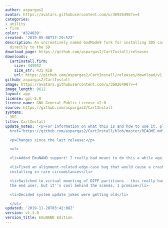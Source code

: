 ```yaml
---
author: aspargas2
avatar: https://avatars.githubusercontent.com/u/36926490?v=4
categories:
- utility
- firm
color: '#324039'
created: '2019-05-08T17:29:52Z'
description: An uncreatively named GodMode9 fork for installing 3DS cartridge games
  directly to the SD
download_page: https://github.com/aspargas2/CartInstall/releases
downloads:
  CartInstall.firm:
    size: 445952
    size_str: 435 KiB
    url: https://github.com/aspargas2/CartInstall/releases/download/v1.3.0/CartInstall.firm
github: aspargas2/CartInstall
image: https://avatars.githubusercontent.com/u/36926490?v=4
image_length: 9612
layout: app
license: gpl-2.0
license_name: GNU General Public License v2.0
source: https://github.com/aspargas2/CartInstall
systems:
- 3DS
title: CartInstall
update_notes: '<p>For information on what this is and how to use it, please see <a
  href="https://github.com/aspargas2/CartInstall/blob/master/README.md">the readme</a>.</p>

  <p>Changes since the last release:</p>

  <ul>

  <li>Added EmuNAND support! I really had meant to do this a while ago, and forgot</li>

  <li>Fixed an alignment-related edge-case bug that would cause a crash on boot after
  installing in rare circumstances</li>

  <li>Switched to virtual mounting of DIFF partitions - this really has no use to
  the end user, but it''s cool behind the scenes, I promise</li>

  <li>Decided system update jokes were getting old</li>

  </ul>'
updated: '2019-11-28T03:42:08Z'
version: v1.3.0
version_title: EmuNAND Edition
---
```

